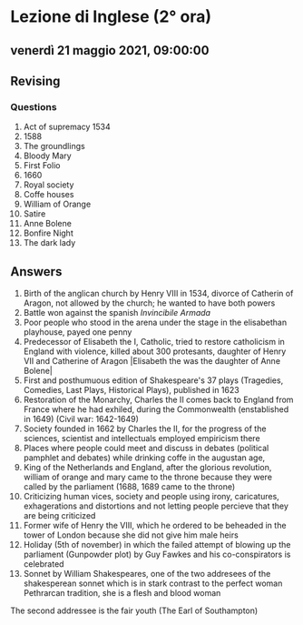 # Lezione di Inglese (2° ora)

## venerdì 21 maggio 2021, 09:00:00
## Revising
### Questions
1. Act of supremacy 1534
2. 1588 
3. The groundlings
4. Bloody Mary
5. First Folio
6. 1660
7. Royal society
8. Coffe houses
9. William of Orange
10. Satire
11. Anne Bolene
12. Bonfire Night
13. The dark lady 
## Answers
1) Birth of the anglican church by Henry VIII in 1534, divorce of Catherin of Aragon, not allowed by the church; he wanted to have both powers
2)  Battle won against the spanish *Invincibile Armada*
3) Poor people who stood in the arena under the stage in the elisabethan playhouse, payed one penny
4) Predecessor of Elisabeth the I, Catholic, tried to restore catholicism in England with violence, killed about 300 protesants, daughter of Henry VII and Catherine of Aragon |Elisabeth the was the daughter of Anne Bolene|
5) First and posthumuous edition of Shakespeare's 37  plays (Tragedies, Comedies, Last Plays, Historical Plays), published in 1623
6) Restoration of the Monarchy, Charles the II comes back to England from France where he had exhiled, during the Commonwealth (enstablished in 1649) (Civil war: 1642-1649)
7) Society founded in 1662 by Charles the II, for the progress of the sciences, scientist and intellectuals employed empiricism there
8) Places where people could meet and discuss in  debates (political pamphlet and debates) while drinking coffe in the augustan age,
9) King of the Netherlands and England, after the glorious revolution, william of orange and mary came to the throne because they were called by the parliament (1688, 1689 came to the throne)
10) Criticizing human vices, society and people using irony, caricatures, exhagerations and distortions and not letting people percieve that they are being criticized
11) Former wife of Henry the VIII, which he ordered to be beheaded in the tower of London because she did not give him male heirs
12) Holiday (5th of november) in which the failed attempt of blowing up the parliament (Gunpowder plot)  by Guy Fawkes and his co-conspirators is celebrated
13) Sonnet by William Shakespeares, one of the two addresees of the shakesperean sonnet which is in stark contrast to the perfect woman Pethrarcan tradition, she is a flesh and blood woman

The second addressee is the fair youth (The Earl of  Southampton)
<!--stackedit_data:
eyJoaXN0b3J5IjpbLTE5NTM0MjMzOTAsMTU5OTA2MDMwNV19
-->